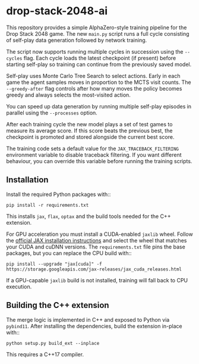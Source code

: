 # drop-stack-2048-ai

This repository provides a simple AlphaZero-style training pipeline for the
Drop Stack 2048 game. The new `main.py` script runs a full cycle consisting of
self-play data generation followed by network training.

The script now supports running multiple cycles in succession using the
``--cycles`` flag. Each cycle loads the latest checkpoint (if present) before
starting self-play so training can continue from the previously saved model.

Self-play uses Monte Carlo Tree Search to select actions. Early in each game the
agent samples moves in proportion to the MCTS visit counts. The `--greedy-after`
flag controls after how many moves the policy becomes greedy and always selects
the most-visited action.

You can speed up data generation by running multiple self-play episodes in
parallel using the `--processes` option.

After each training cycle the new model plays a set of test games to measure
its average score. If this score beats the previous best, the checkpoint is
promoted and stored alongside the current best score.

The training code sets a default value for the `JAX_TRACEBACK_FILTERING`
environment variable to disable traceback filtering. If you want different
behaviour, you can override this variable before running the training scripts.

## Installation

Install the required Python packages with::

    pip install -r requirements.txt

This installs `jax`, `flax`, `optax` and the build tools needed for the C++
extension.

For GPU acceleration you must install a CUDA-enabled `jaxlib` wheel. Follow the
[official JAX installation instructions](https://jax.readthedocs.io/en/latest/installation.html#pip-install)
and select the wheel that matches your CUDA and cuDNN versions. The `requirements.txt`
file pins the base packages, but you can replace the CPU build with::

    pip install --upgrade "jax[cuda]" -f https://storage.googleapis.com/jax-releases/jax_cuda_releases.html

If a GPU-capable `jaxlib` build is not installed, training will fall back to CPU
execution.

## Building the C++ extension

The merge logic is implemented in C++ and exposed to Python via `pybind11`.
After installing the dependencies, build the extension in-place with::

    python setup.py build_ext --inplace

This requires a C++17 compiler.
